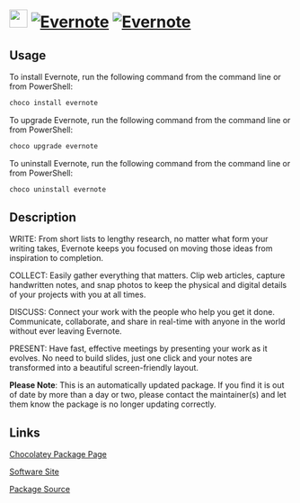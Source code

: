 ﻿# <img src="https://cdn.jsdelivr.net/gh/mkevenaar/chocolatey-packages@aa837530f118c5c04eb24910a503865173952d25/icons/evernote.png" width="32" height="32"/> [![Evernote](https://img.shields.io/chocolatey/v/evernote.svg?label=Evernote)](https://chocolatey.org/packages/evernote) [![Evernote](https://img.shields.io/chocolatey/dt/evernote.svg)](https://chocolatey.org/packages/evernote)

## Usage
To install Evernote, run the following command from the command line or from PowerShell:
```powershell
choco install evernote
```

To upgrade Evernote, run the following command from the command line or from PowerShell:
```powershell
choco upgrade evernote
```

To uninstall Evernote, run the following command from the command line or from PowerShell:
```powershell
choco uninstall evernote
```

## Description
WRITE: From short lists to lengthy research, no matter what form your writing takes, Evernote keeps you focused on moving those ideas from inspiration to completion.

COLLECT: Easily gather everything that matters. Clip web articles, capture handwritten notes, and snap photos to keep the physical and digital details of your projects with you at all times.

DISCUSS: Connect your work with the people who help you get it done. Communicate, collaborate, and share in real-time with anyone in the world without ever leaving Evernote.

PRESENT: Have fast, effective meetings by presenting your work as it evolves. No need to build slides, just one click and your notes are transformed into a beautiful screen-friendly layout.

**Please Note**: This is an automatically updated package. If you find it is
out of date by more than a day or two, please contact the maintainer(s) and
let them know the package is no longer updating correctly.


## Links
[Chocolatey Package Page](https://chocolatey.org/packages/evernote)

[Software Site](http://evernote.com/evernote/)

[Package Source](https://github.com/mkevenaar/chocolatey-packages/tree/master/automatic/evernote)

